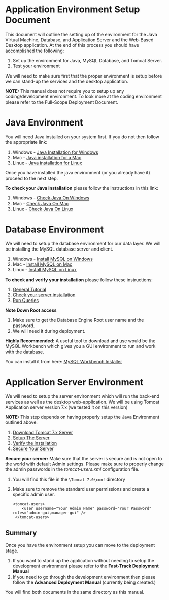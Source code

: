 # Application Environment Setup Document #

This document will outline the setting up of the environment for the Java Virtual Machine, Database, and Application Server and the Web-Based Desktop application. At the end of this process you should have accomplished the following:

1. Set up the environment for Java, MySQL Database, and Tomcat Server.
2. Test your environment

We will need to make sure first that the proper environment is setup before we can stand-up the services and the desktop application.

**NOTE:** This manual does not require you to setup up any coding/development environment. To look more at the coding environment please refer to the Full-Scope Deployment Document.

# Java Environment #
You will need Java installed on your system first. If you do not then follow the appropriate link: 


1. Windows - [Java Installation for Windows](https://docs.oracle.com/en/java/javase/11/install/installation-jdk-microsoft-windows-platforms.html#GUID-96EB3876-8C7A-4A25-9F3A-A2983FEC016A "Java Installation for Windows")
2. Mac - [Java installation for a Mac](https://docs.oracle.com/en/java/javase/11/install/installation-jdk-macos.html#GUID-2FE451B0-9572-4E38-A1A5-568B77B146DE "Java installation for a Mac")
3. Linux - [Java installation for Linux](https://docs.oracle.com/en/java/javase/11/install/installation-jdk-linux-platforms.html#GUID-737A84E4-2EFF-4D38-8E60-3E29D1B884B8 "Java installation for Linux")

Once you have installed the java environment (or you already have it) proceed to the next step.

**To check your Java installation** please follow the instructions in this link:

1. Windows - [Check Java On Windows](https://www.ibm.com/support/knowledgecenter/en/SS88XH_1.6.0/iva/install_mils_windows_java.html "Check Java On Windows")
2. Mac - [Check Java On Mac](https://stackoverflow.com/questions/14292698/how-do-i-check-if-the-java-jdk-is-installed-on-mac "Check Java On Mac")
3. Linux - [Check Java On Linux](https://superuser.com/questions/356519/how-to-know-that-java-is-installed-in-a-linux-system/356520 "Check Java On Linux")

# Database Environment #
We will need to setup the database environment for our data layer. We will be installing the MySQL database server and client.

1. Windows - [Install MySQL on Windows](https://dev.mysql.com/doc/refman/8.0/en/windows-installation.html "Install MySQL on Windows")
2. Mac - [Install MySQL on Mac](https://dev.mysql.com/doc/refman/8.0/en/osx-installation.html "Install MySQL on Mac")
3. Linux - [Install MySQL on Linux](https://dev.mysql.com/doc/refman/8.0/en/linux-installation.html "Install MySQL on Linux")

**To check and verify your installation** please follow these instructions:

1. [General Tutorial](https://dev.mysql.com/doc/refman/8.0/en/tutorial.html)
2. [Check your server installation](https://dev.mysql.com/doc/refman/8.0/en/connecting-disconnecting.html)
3. [Run Queries](https://dev.mysql.com/doc/refman/8.0/en/entering-queries.html)

**Note Down Root access**

1. Make sure to get the Database Engine Root user name and the password.
2. We will need it during deployment.

**Highly Recommended:** A useful tool to download and use would be the MySQL Workbench which gives you a GUI environment to run and work with the database.

You can install it from here: [MySQL Workbench Installer](https://dev.mysql.com/downloads/workbench/ "MySQL Workbench Installer")

# Application Server Environment #
We will need to setup the server environment which will run the back-end services as well as the desktop web-application. We will be using Tomcat Application server version 7.x (we tested it on this version)

**NOTE:** This step depends on having properly setup the Java Environment outlined above.

1. [Download Tomcat 7.x Server](https://tomcat.apache.org/download-70.cgi "Download and Install Tomcat 7.x Server")
2. [Setup The Server](https://tomcat.apache.org/tomcat-7.0-doc/setup.html "Setup The Server")
2. [Verify the installation](https://tomcat.apache.org/tomcat-7.0-doc/appdev/deployment.html "Verify the installation")
3. [Secure Your Server](http://tomcat.apache.org/tomcat-7.0-doc/security-howto.html "Secure Your Server")

**Secure your server:** Make sure that the server is secure and is not open to the world with default Admin settings. Please make sure to properly change the admin passwords in the *tomcat-users.xml* configuration file.

1. You will find this file in the `\Tomcat 7.0\conf` directory
2. Make sure to remove the standard user permissions and create a specific admin user.

    ``` 
	<tomcat-users>
		<user username="Your Admin Name" password="Your Password" roles="admin-gui,manager-gui" />
	 </tomcat-users>
	```

## Summary ##
Once you have the environment setup you can move to the deployment stage.

1. If you want to stand up the application without needing to setup the development environment please refer to the **Fast-Track Deployment Manual**
2. If you need to go through the development environment then please follow the **Advanced Deployment Manual** (currently being created.)

You will find both documents in the same directory as this manual.